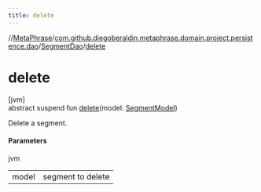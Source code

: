 ```yaml
---
title: delete
---
```

//[MetaPhrase](../../../index.html)/[com.github.diegoberaldin.metaphrase.domain.project.persistence.dao](../index.html)/[SegmentDao](index.html)/[delete](delete.html)



# delete



[jvm]\
abstract suspend fun [delete](delete.html)(model: [SegmentModel](../../com.github.diegoberaldin.metaphrase.domain.project.data/-segment-model/index.html))



Delete a segment.



#### Parameters


jvm

| | |
|---|---|
| model | segment to delete |





